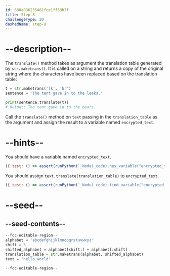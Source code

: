 ```yaml
---
id: 680a836235461fce1ff53b3f
title: Step 8
challengeType: 20
dashedName: step-8
---
```


# --description--

The `translate()` method takes as argument the translation table generated by `str.maketrans()`. It is called on a string and returns a copy of the original string where the characters have been replaced based on the translation table:

```py
t = str.maketrans('lk', 'br')
sentence = 'The tent gave in to the leaks.'

print(sentence.translate(t))
# Output: The tent gave in to the bears.
```

Call the `translate()` method on `text` passing in the `translation_table` as the argument and assign the result to a variable named `encrypted_text`.

# --hints--

You should have a variable named `encrypted_text`.

```js
({ test: () => assert(runPython(`_Node(_code).has_variable("encrypted_text")`)) })
```

You should assign `text.translate(translation_table)` to `encrypted_text`.

```js
({ test: () => assert(runPython(`_Node(_code).find_variable("encrypted_text").is_equivalent("encrypted_text = text.translate(translation_table)")`)) })
```

# --seed--

## --seed-contents--

```py
--fcc-editable-region--
alphabet = 'abcdefghijklmnopqrstuvwxyz'
shift = 5
shifted_alphabet = alphabet[shift:] + alphabet[:shift]
translation_table = str.maketrans(alphabet, shifted_alphabet)
text = 'hello world'

--fcc-editable-region--
```
